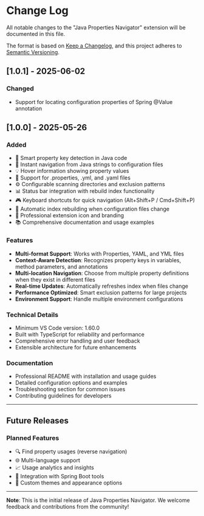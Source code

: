 # Change Log

All notable changes to the "Java Properties Navigator" extension will be documented in this file.

The format is based on [Keep a Changelog](https://keepachangelog.com/en/1.0.0/),
and this project adheres to [Semantic Versioning](https://semver.org/spec/v2.0.0.html).

## [1.0.1] - 2025-06-02

### Changed
- Support for locating configuration properties of Spring @Value annotation

## [1.0.0] - 2025-05-26

### Added
- 🎯 Smart property key detection in Java code
- 🚀 Instant navigation from Java strings to configuration files
- 💡 Hover information showing property values
- 🔧 Support for .properties, .yml, and .yaml files
- ⚙️ Configurable scanning directories and exclusion patterns
- 📊 Status bar integration with rebuild index functionality
- 🎮 Keyboard shortcuts for quick navigation (Alt+Shift+P / Cmd+Shift+P)
- 🔄 Automatic index rebuilding when configuration files change
- 🎨 Professional extension icon and branding
- 📚 Comprehensive documentation and usage examples

### Features
- **Multi-format Support**: Works with Properties, YAML, and YML files
- **Context-Aware Detection**: Recognizes property keys in variables, method parameters, and annotations
- **Multi-location Navigation**: Choose from multiple property definitions when they exist in different files
- **Real-time Updates**: Automatically refreshes index when files change
- **Performance Optimized**: Smart exclusion patterns for large projects
- **Environment Support**: Handle multiple environment configurations

### Technical Details
- Minimum VS Code version: 1.60.0
- Built with TypeScript for reliability and performance
- Comprehensive error handling and user feedback
- Extensible architecture for future enhancements

### Documentation
- Professional README with installation and usage guides
- Detailed configuration options and examples
- Troubleshooting section for common issues
- Contributing guidelines for developers

---

## Future Releases

### Planned Features
- 🔍 Find property usages (reverse navigation)
- 🌐 Multi-language support
- 📈 Usage analytics and insights
- 🔗 Integration with Spring Boot tools
- 🎨 Custom themes and appearance options

---

**Note**: This is the initial release of Java Properties Navigator. We welcome feedback and contributions from the community! 